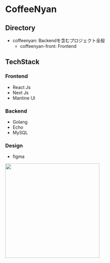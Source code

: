 # CoffeeNyan
## Directory
- coffeenyan: Backendを含むプロジェクト全般
  - coffeenyan-front: Frontend
## TechStack
### Frontend
- React Js
- Next Js
- Mantine UI
### Backend
- Golang
- Echo
- MySQL
### Design
- figma
<img src = "https://user-images.githubusercontent.com/71135652/210209403-0b052f95-8806-4ff8-a5b8-5a413f8558bd.png" width="300px">
